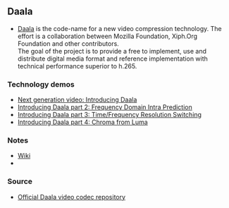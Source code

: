 ## Daala
* [Daala](https://xiph.org/daala/) is the code-name for a new video compression technology. The effort is a collaboration between Mozilla Foundation, Xiph.Org Foundation and other contributors.  
The goal of the project is to provide a free to implement, use and distribute digital media format and reference implementation with technical performance superior to h.265.

### Technology demos
* [Next generation video: Introducing Daala](http://people.xiph.org/~xiphmont/demo/daala/demo1.shtml)
* [Introducing Daala part 2: Frequency Domain Intra Prediction](http://people.xiph.org/~xiphmont/demo/daala/demo2.shtml)
* [Introducing Daala part 3: Time/Frequency Resolution Switching](http://people.xiph.org/~xiphmont/demo/daala/demo3.shtml)
* [Introducing Daala part 4: Chroma from Luma](http://people.xiph.org/~xiphmont/demo/daala/demo4.shtml)

### Notes
* [Wiki](http://wiki.xiph.org/Daala)
* 
### Source
* [Official Daala video codec repository](https://git.xiph.org/?p=daala.git;a=summary)
